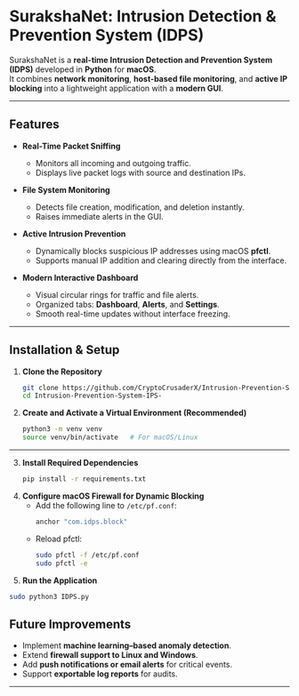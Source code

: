 # SurakshaNet: Intrusion Detection & Prevention System (IDPS)

SurakshaNet is a **real-time Intrusion Detection and Prevention System (IDPS)** developed in **Python** for **macOS**.  
It combines **network monitoring**, **host-based file monitoring**, and **active IP blocking** into a lightweight application with a **modern GUI**.

---

##  Features

- **Real-Time Packet Sniffing**
  - Monitors all incoming and outgoing traffic.
  - Displays live packet logs with source and destination IPs.

- **File System Monitoring**
  - Detects file creation, modification, and deletion instantly.
  - Raises immediate alerts in the GUI.

- **Active Intrusion Prevention**
  - Dynamically blocks suspicious IP addresses using macOS **pfctl**.
  - Supports manual IP addition and clearing directly from the interface.

- **Modern Interactive Dashboard**
  - Visual circular rings for traffic and file alerts.
  - Organized tabs: **Dashboard**, **Alerts**, and **Settings**.
  - Smooth real-time updates without interface freezing.

---
## Installation & Setup

1. **Clone the Repository**
   ```bash
   git clone https://github.com/CryptoCrusaderX/Intrusion-Prevention-System-IPS-.git
   cd Intrusion-Prevention-System-IPS-
   ```

2. **Create and Activate a Virtual Environment (Recommended)**
    ```bash
    python3 -m venv venv
    source venv/bin/activate   # For macOS/Linux 
    ```
---
3. **Install Required Dependencies**
    ```bash
    pip install -r requirements.txt
    ```
4. **Configure macOS Firewall for Dynamic Blocking**
    - Add the following line to `/etc/pf.conf`:
        ```bash
        anchor "com.idps.block"
        ```
    - Reload pfctl:
        ```bash
        sudo pfctl -f /etc/pf.conf
        sudo pfctl -e
        ```
5. **Run the Application**
```bash
sudo python3 IDPS.py
```

##  Future Improvements

- Implement **machine learning–based anomaly detection**.  
- Extend **firewall support to Linux and Windows**.  
- Add **push notifications or email alerts** for critical events.  
- Support **exportable log reports** for audits.

---


